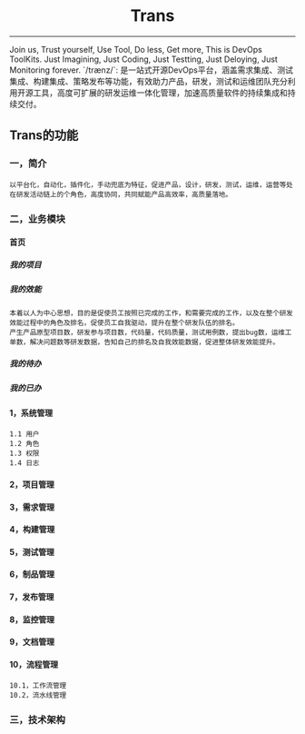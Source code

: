 <h1 align="center">Trans</h3>
<hr/>
    Join us, Trust yourself, Use Tool, Do less, Get more, This is DevOps ToolKits.
    Just Imagining, Just Coding, Just Testting, Just Deloying, Just Monitoring forever.
    `/trænz/`: 是一站式开源DevOps平台，涵盖需求集成、测试集成、构建集成、策略发布等功能，有效助力产品，研发，测试和运维团队充分利用开源工具，高度可扩展的研发运维一体化管理，加速高质量软件的持续集成和持续交付。

## Trans的功能
### 一，简介
    以平台化，自动化，插件化，手动兜底为特征，促进产品，设计，研发，测试，运维，运营等处在研发活动链上的个角色，高度协同，共同赋能产品高效率，高质量落地。
### 二，业务模块
#### 首页
##### 我的项目
##### 我的效能
    本着以人为中心思想，目的是促使员工按照已完成的工作，和需要完成的工作，以及在整个研发效能过程中的角色及排名，促使员工自我驱动，提升在整个研发队伍的排名。
    产生产品原型项目数，研发参与项目数，代码量，代码质量，测试用例数，提出bug数，运维工单数，解决问题数等研发数据，告知自己的排名及自我效能数据，促进整体研发效能提升。
##### 我的待办
##### 我的已办
#### 1，系统管理
    1.1 用户
    1.2 角色
    1.3 权限
    1.4 日志
#### 2，项目管理
#### 3，需求管理
#### 4，构建管理
#### 5，测试管理
#### 6，制品管理
#### 7，发布管理
#### 8，监控管理
#### 9，文档管理
#### 10，流程管理
    10.1，工作流管理
    10.2，流水线管理
### 三，技术架构